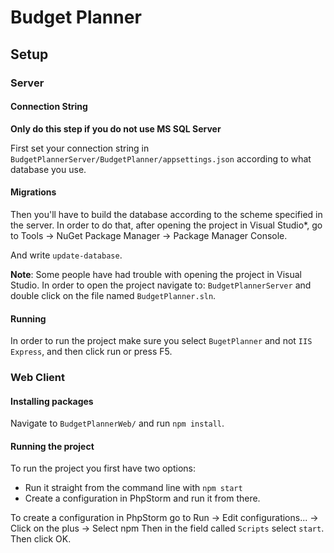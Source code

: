 # Budget Planner

## Setup
### Server
#### Connection String
**Only do this step if you do not use MS SQL Server**

First set your connection string in `BudgetPlannerServer/BudgetPlanner/appsettings.json` according to what database you use.

#### Migrations
Then you'll have to build the database according to the scheme specified in the server. In order to do that, after opening the project in Visual Studio*, go to Tools -> NuGet Package Manager -> Package Manager Console.

And write `update-database`.

**Note**: Some people have had trouble with opening the project in Visual Studio. In order to open the project navigate to: `BudgetPlannerServer` and double click on the file named `BudgetPlanner.sln`.

#### Running
In order to run the project make sure you select `BugetPlanner` and not `IIS Express`, and then click run or press F5.

### Web Client
#### Installing packages
Navigate to `BudgetPlannerWeb/` and run `npm install`.

#### Running the project
To run the project you first have two options:
- Run it straight from the command line with `npm start`
- Create a configuration in PhpStorm and run it from there.

To create a configuration in PhpStorm go to Run -> Edit configurations... -> Click on the plus -> Select npm
Then in the field called `Scripts` select `start`. Then click OK.